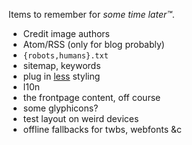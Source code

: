 Items to remember for *some time later™*.

 * Credit image authors
 * Atom/RSS (only for blog probably)
 * `{robots,humans}.txt`
 * sitemap, keywords
 * plug in [less](http://lesscss.org/) styling
 * l10n
 * the frontpage content, off course
 * some glyphicons?
 * test layout on weird devices
 * offline fallbacks for twbs, webfonts &c
